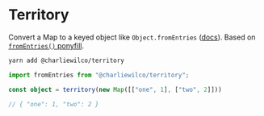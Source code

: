 # Territory

Convert a Map to a keyed object like `Object.fromEntries` ([docs](https://developer.mozilla.org/en-US/docs/Web/JavaScript/Reference/Global_Objects/Object/fromEntries)). Based on [`fromEntries()` ponyfill](https://github.com/feross/fromentries).

```sh
yarn add @charliewilco/territory
```

```ts
import fromEntries from "@charliewilco/territory";

const object = territory(new Map([["one", 1], ["two", 2]]))

// { "one": 1, "two": 2 }
```

